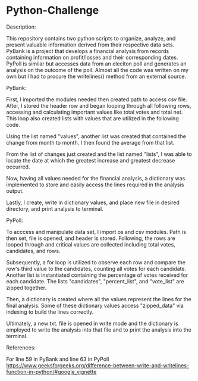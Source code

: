 # Python-Challenge

Description:

This repository contains two python scripts to organize, analyze, and present valuable information derived from their respective data sets. PyBank is a project that develops a financial analysis from records containing information on profit/losses and their corresponding dates. PyPoll is similar but accesses data from an eleciton poll and generates an analysis on the outcome of the poll. Almost all the code was written on my own but I had to procure the writelines() method from an external source.

PyBank:

First, I imported the modules needed then created path to access csv file. After, I stored the header row and began looping through all following rows, accessing and calculating important values like total votes and total net. This loop also created lists with values that are utilized in the following code.

Using the list named "values", another list was created that contained the change from month to month. I then found the average from that list. 

From the list of changes just created and the list named "lists", I was able to locate the date at which the greatest increase and greatest decrease occurred. 

Now, having all values needed for the financial analysis, a dictionary was implemented to store and easily access the lines required in the analysis output. 

Lastly, I create, write in dictionary values, and place new file in desired directory, and print analysis to terminal.

PyPoll:

To acccess and manipulate data set, I import os and csv modules. Path is then set, file is opened, and header is stored. Following, the rows are looped through and critical values are collected including total votes, candidates, and rows.

Subsequently, a for loop is utilized to observe each row and compare the row's third value to the candidates, counting all votes for each candidate. Another list is instantiated containing the percentage of votes received for each candidate. The lists "candidates", "percent_list", and "vote_list" are zipped together. 

Then, a dictionary is created where all the values represent the lines for the final analysis. Some of these dictionary values access "zipped_data" via indexing to build the lines correctly.

Ultimately, a new txt. file is opened in write mode and the dictionary is employed to write the analysis into that file and to print the analysis into the terminal.

References:

For line 59 in PyBank and line 63 in PyPoll
https://www.geeksforgeeks.org/difference-between-write-and-writelines-function-in-python/#google_vignette
